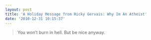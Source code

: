 ```yaml
---
layout: post
title: 'A Holiday Message from Ricky Gervais: Why Im An Atheist'
date: '2010-12-31 10:15:37'
---
```


> You won’t burn in hell. But be nice anyway.